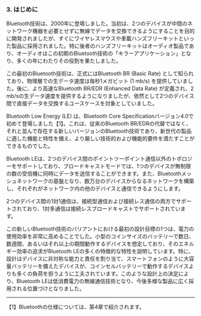 ### 3. はじめに

Bluetooth技術は、2000年に登場しました。当初は、2つのデバイスが中間のネットワーク機器を必要とせずに無線でデータを交換できるようにすることを目的に開発されましたが、すぐにワイヤレスマウスや車載ハンズフリーキットといった製品に採用されました。特に後者のハンズフリーキットはオーディオ製品であり、オーディオはこの初期のBluetooth技術の「キラーアプリケーション」となり、多くの年にわたりその役割を果たしました。

この最初のBluetooth技術は、正式にはBluetooth BR (Basic Rate) として知られており、物理層での生データ速度は毎秒1メガビット (1 mb/s) を提供していました。後に、より高速なBluetooth BR/EDR (Enhanced Data Rate) が定義され、2 mb/sの生データ速度を提供するようになりましたが、依然として2つのデバイス間で直接データを交換するユースケースを対象としていました。

Bluetooth Low Energy (LE) は、Bluetooth Core Specificationバージョン4.0で初めて登場しました【1】。これは、従来のBluetooth BR/EDRの代替ではなく、それと並んで存在する新しいバージョンのBluetooth技術であり、新世代の製品に適した機能と特性を備え、より厳しい技術的および機能的要件を満たすことができるものでした。

Bluetooth LEは、2つのデバイス間のポイントツーポイント通信以外のトポロジーをサポートしており、ブロードキャストモードでは、1つのデバイスが無制限の数の受信機に同時にデータを送信することができます。また、Bluetoothメッシュネットワークの基盤となり、数万台のデバイスからなるネットワークを構築し、それぞれがネットワーク内の他のデバイスと通信できるようにします。

2つのデバイス間の1対1通信は、接続型通信および接続レス通信の両方でサポートされており、1対多通信は接続レスブロードキャストでサポートされています。

この新しいBluetooth技術のバリアントにおける最初の設計目標の1つは、電力の使用効率を非常に高めることでした。小型のコインサイズのバッテリーで数日、数週間、あるいはそれ以上の期間動作するデバイスを想定しており、そのエネルギー効率の追求がBluetooth LEの多くの特徴的な特性を説明しています。特に、設計はデバイスに非対称な能力と責任を割り当て、スマートフォンのように大容量バッテリーを備えたデバイスが、コインセルバッテリーで動作するデバイスよりも多くの負荷を担うように工夫されています。このような設計上の決定により、Bluetooth LEは低消費電力の無線通信技術となり、今後多様な製品に広く採用される位置づけとなりました。

---

【1】Bluetoothの仕様については、第4章で紹介されます。